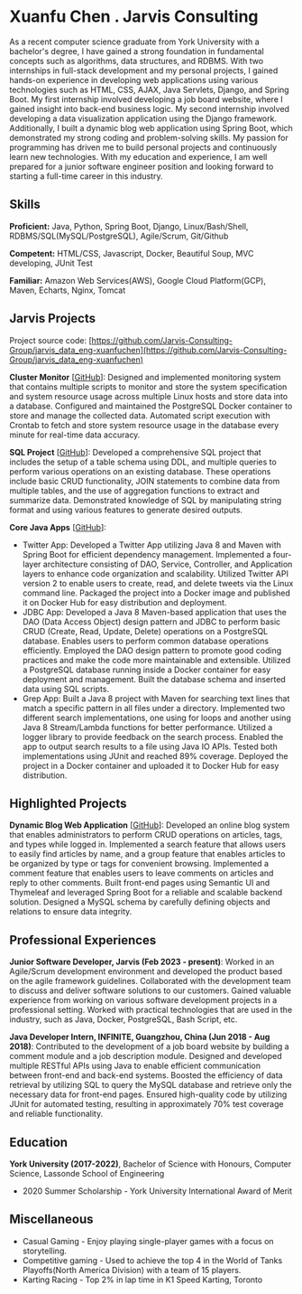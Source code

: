 # Xuanfu Chen . Jarvis Consulting

As a recent computer science graduate from York University with a bachelor's degree, I have gained a strong foundation in fundamental concepts such as algorithms, data structures, and RDBMS. With two internships in full-stack development and my personal projects, I gained hands-on experience in developing web applications using various technologies such as HTML, CSS, AJAX, Java Servlets, Django, and Spring Boot. My first internship involved developing a job board website, where I gained insight into back-end business logic. My second internship involved developing a data visualization application using the Django framework. Additionally, I built a dynamic blog web application using Spring Boot, which demonstrated my strong coding and problem-solving skills. My passion for programming has driven me to build personal projects and continuously learn new technologies. With my education and experience, I am well prepared for a junior software engineer position and looking forward to starting a full-time career in this industry.

## Skills

**Proficient:** Java, Python, Spring Boot, Django, Linux/Bash/Shell, RDBMS/SQL(MySQL/PostgreSQL), Agile/Scrum, Git/Github

**Competent:** HTML/CSS, Javascript, Docker, Beautiful Soup, MVC developing, JUnit Test

**Familiar:** Amazon Web Services(AWS), Google Cloud Platform(GCP), Maven, Echarts, Nginx, Tomcat

## Jarvis Projects

Project source code: [https://github.com/Jarvis-Consulting-Group/jarvis_data_eng-xuanfuchen](https://github.com/Jarvis-Consulting-Group/jarvis_data_eng-xuanfuchen)


**Cluster Monitor** [[GitHub](https://github.com/Jarvis-Consulting-Group/jarvis_data_eng-xuanfuchen/tree/master/linux_sql)]: Designed and implemented monitoring system that contains multiple scripts to monitor and store the system specification and system resource usage across multiple Linux hosts and store data into a database. Configured and maintained the PostgreSQL Docker container to store and manage the collected data. Automated script execution with Crontab to fetch and store system resource usage in the database every minute for real-time data accuracy.

**SQL Project** [[GitHub](https://github.com/Jarvis-Consulting-Group/jarvis_data_eng-xuanfuchen/tree/master/sql)]: Developed a comprehensive SQL project that includes the setup of a table schema using DDL, and multiple queries to perform various operations on an existing database. These operations include basic CRUD functionality, JOIN statements to combine data from multiple tables, and the use of aggregation functions to extract and summarize data. Demonstrated knowledge of SQL by manipulating string format and using various features to generate desired outputs.

**Core Java Apps** [[GitHub](https://github.com/Jarvis-Consulting-Group/jarvis_data_eng-xuanfuchen/tree/master/core_java)]:
      
  - Twitter App: Developed a Twitter App utilizing Java 8 and Maven with Spring Boot for efficient dependency management. Implemented a four-layer architecture consisting of DAO, Service, Controller, and Application layers to enhance code organization and scalability. Utilized Twitter API version 2 to enable users to create, read, and delete tweets via the Linux command line. Packaged the project into a Docker image and published it on Docker Hub for easy distribution and deployment.
  - JDBC App: Developed a Java 8 Maven-based application that uses the DAO (Data Access Object) design pattern and JDBC to perform basic CRUD (Create, Read, Update, Delete) operations on a PostgreSQL database. Enables users to perform common database operations efficiently. Employed the DAO design pattern to promote good coding practices and make the code more maintainable and extensible. Utilized a PostgreSQL database running inside a Docker container for easy deployment and management. Built the database schema and inserted data using SQL scripts.
  - Grep App: Built a Java 8 project with Maven for searching text lines that match a specific pattern in all files under a directory. Implemented two different search implementations, one using for loops and another using Java 8 Stream/Lambda functions for better performance. Utilized a logger library to provide feedback on the search process. Enabled the app to output search results to a file using Java IO APIs. Tested both implementations using JUnit and reached 89% coverage. Deployed the project in a Docker container and uploaded it to Docker Hub for easy distribution.


## Highlighted Projects
**Dynamic Blog Web Application** [[GitHub](https://github.com/xuanfuchen/BlogProject)]: Developed an online blog system that enables administrators to perform CRUD operations on articles, tags, and types while logged in. Implemented a search feature that allows users to easily find articles by name, and a group feature that enables articles to be organized by type or tags for convenient browsing. Implemented a comment feature that enables users to leave comments on articles and reply to other comments. Built front-end pages using Semantic UI and Thymeleaf and leveraged Spring Boot for a reliable and scalable backend solution. Designed a MySQL schema by carefully defining objects and relations to ensure data integrity.


## Professional Experiences

**Junior Software Developer, Jarvis (Feb 2023 - present)**: Worked in an Agile/Scrum development environment and developed the product based on the agile framework guidelines. Collaborated with the development team to discuss and deliver software solutions to our customers. Gained valuable experience from working on various software development projects in a professional setting. Worked with practical technologies that are used in the industry, such as Java, Docker, PostgreSQL, Bash Script, etc.

**Java Developer Intern, INFINITE, Guangzhou, China (Jun 2018 - Aug 2018)**: Contributed to the development of a job board website by building a comment module and a job description module. Designed and developed multiple RESTful APIs using Java to enable efficient communication between front-end and back-end systems. Boosted the efficiency of data retrieval by utilizing SQL to query the MySQL database and retrieve only the necessary data for front-end pages. Ensured high-quality code by utilizing JUnit for automated testing, resulting in approximately 70% test coverage and reliable functionality.


## Education
**York University (2017-2022)**, Bachelor of Science with Honours, Computer Science, Lassonde School of Engineering
- 2020 Summer Scholarship - York University International Award of Merit


## Miscellaneous
- Casual Gaming - Enjoy playing single-player games with a focus on storytelling.
- Competitive gaming - Used to achieve the top 4 in the World of Tanks Playoffs(North America Division) with a team of 15 players.
- Karting Racing - Top 2% in lap time in K1 Speed Karting, Toronto
